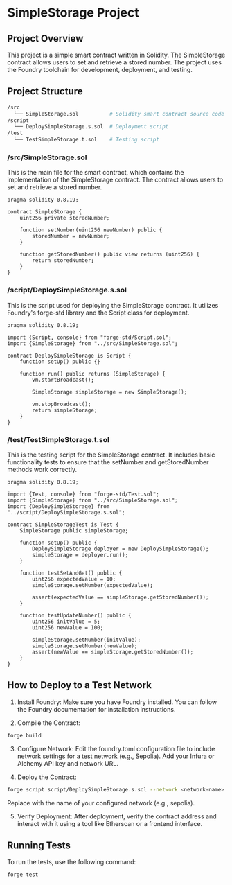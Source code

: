 # SimpleStorage Project

## Project Overview

This project is a simple smart contract written in Solidity. The SimpleStorage contract allows users to set and retrieve a stored number. The project uses the Foundry toolchain for development, deployment, and testing.

## Project Structure

```bash
/src
  └── SimpleStorage.sol          # Solidity smart contract source code
/script
  └── DeploySimpleStorage.s.sol  # Deployment script
/test
  └── TestSimpleStorage.t.sol    # Testing script
```

### /src/SimpleStorage.sol

This is the main file for the smart contract, which contains the implementation of the SimpleStorage contract. The contract allows users to set and retrieve a stored number.

```solidity
pragma solidity 0.8.19;

contract SimpleStorage {
    uint256 private storedNumber;

    function setNumber(uint256 newNumber) public {
        storedNumber = newNumber;
    }

    function getStoredNumber() public view returns (uint256) {
        return storedNumber;
    }
}
```

### /script/DeploySimpleStorage.s.sol

This is the script used for deploying the SimpleStorage contract. It utilizes Foundry's forge-std library and the Script class for deployment.

```solidity
pragma solidity 0.8.19;

import {Script, console} from "forge-std/Script.sol";
import {SimpleStorage} from "../src/SimpleStorage.sol";

contract DeploySimpleStorage is Script {
    function setUp() public {}

    function run() public returns (SimpleStorage) {
        vm.startBroadcast();

        SimpleStorage simpleStorage = new SimpleStorage();

        vm.stopBroadcast();
        return simpleStorage;
    }
}
```

### /test/TestSimpleStorage.t.sol

This is the testing script for the SimpleStorage contract. It includes basic functionality tests to ensure that the setNumber and getStoredNumber methods work correctly.

```solidity
pragma solidity 0.8.19;

import {Test, console} from "forge-std/Test.sol";
import {SimpleStorage} from "../src/SimpleStorage.sol";
import {DeploySimpleStorage} from "../script/DeploySimpleStorage.s.sol";

contract SimpleStorageTest is Test {
    SimpleStorage public simpleStorage;

    function setUp() public {
        DeploySimpleStorage deployer = new DeploySimpleStorage();
        simpleStorage = deployer.run();
    }

    function testSetAndGet() public {
        uint256 expectedValue = 10;
        simpleStorage.setNumber(expectedValue);

        assert(expectedValue == simpleStorage.getStoredNumber());
    }

    function testUpdateNumber() public {
        uint256 initValue = 5;
        uint256 newValue = 100;

        simpleStorage.setNumber(initValue);
        simpleStorage.setNumber(newValue);
        assert(newValue == simpleStorage.getStoredNumber());
    }
}
```

## How to Deploy to a Test Network

1. Install Foundry: Make sure you have Foundry installed. You can follow the Foundry documentation for installation instructions.

2. Compile the Contract:

```bash
forge build
```

3. Configure Network: Edit the foundry.toml configuration file to include network settings for a test network (e.g., Sepolia). Add your Infura or Alchemy API key and network URL.

4. Deploy the Contract:

```bash
forge script script/DeploySimpleStorage.s.sol --network <network-name>
```

Replace <network-name> with the name of your configured network (e.g., sepolia).

5. Verify Deployment: After deployment, verify the contract address and interact with it using a tool like Etherscan or a frontend interface.

## Running Tests

To run the tests, use the following command:

```bash
forge test
```
